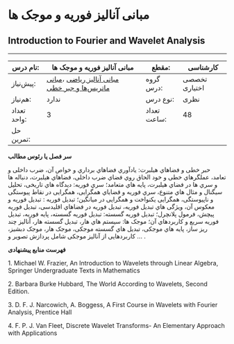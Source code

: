 # مبانی آنالیز فوریه و موجک ها
## Introduction to Fourier and Wavelet Analysis
_______________________________________________________________________________
| نام درس:    | مبانی آنالیز فوریه و موجک ها                                                                                                                                    | مقطع:       | کارشناسی      |
| ----------- | --------------------------------------------------------------------------------------------------------------------------------------------------------------- | ----------- | ------------- |
| پیش‌نیاز:   | [مبانی آنالیز ریاضی](../mandatory/Foundation-of-Mathematical-Analysis.md) ،[مبانی ماتریس‌ها و جبر خطی](../mandatory/Foundation-of-Matrix-and-Linear-Algebra.md) | گروه درس:   | تخصصی اختیاری |
| هم‌نیاز:    | ندارد                                                                                                                                                           | نوع درس:    | نظری          |
| تعداد واحد: | 3                                                                                                                                                               | تعداد ساعت: | 48            |
| حل تمرین:   |                                                                                                                                                                 |             |               |

**سر فصل یا رئوس مطالب**

حبر خطی و فضاهاي هیلبرت: یادآوري فضاهاي برداري و خواص آن، ضرب داخلی و تعامد، عملگرهاي خطی و خود الحاق روي فضاي ضرب داخلی، فضاهاي هیلبرت، دنباله ها و سري ها در فضاي هیلبرت، پایه هاي متعامد؛ سري فوریه: دیدگاه هاي تاریخی، تحلیل سیگنال و مثال هاي متنوع، سري فوریه و قضایاي همگرایی، همگرایی در نقاط پیوستگی و ناپیوستگی، همگرایی یکنواخت و  همگرایی در میانگین؛ تبدیل فوریه : تبدیل فوریه و معکوس آن، ویژگی هاي تبدیل فوریه، تبدیل فوریه در فضاهاي اقلیدسی، تبدیل  فوریه پیچش، فرمول پلانچرل؛ تبدیل فوریه گسسته: تبدیل فوریه گسسته، پایه فوریه، تبدیل فوریه سریع و کاربردهاي آن؛ موجک ها:  سیستم هاي هار، تبدیل گسسته هار، آنالیز چند ریز ساز، پایه هاي موجکی، تبدیل هاي گسسته موجکی، موجک هار، موجک دبشیز، کاربردهایی از آنالیز موجکی شامل پردازش تصویر و ... . 

**فهرست منابع پیشنهادی**

1\. Michael W. Frazier, An Introduction to Wavelets through Linear Algebra, Springer Undergraduate Texts in Mathematics

2\. Barbara Burke Hubbard, The World According to Wavelets, Second Edition.

3\. D. F. J. Narcowich, A. Boggess, A First Course in Wavelets with Fourier Analysis, Prentice Hall

4\. F. P. J. Van Fleet, Discrete Wavelet Transforms- An Elementary Approach with Applications 
